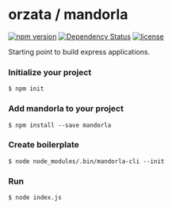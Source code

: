 # orzata / mandorla
[![npm version](https://badge.fury.io/js/mandorla.svg)](https://badge.fury.io/js/mandorla)
[![Dependency Status](https://gemnasium.com/badges/2b2512e94abf8999515ccfd63747d3da.svg)](https://gemnasium.com/0209d5a56cf40e49d264be7077197eb1)
[![license](https://img.shields.io/github/license/mashape/apistatus.svg?maxAge=2592000)](https://github.com/orzata/mandorla/blob/develop/LICENSE)

Starting point to build express applications.

### Initialize your project
```
$ npm init
```

### Add mandorla to your project
```
$ npm install --save mandorla
```

### Create boilerplate
```
$ node node_modules/.bin/mandorla-cli --init
```

### Run
```
$ node index.js
```
